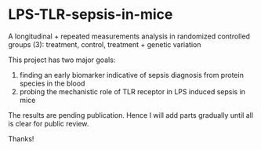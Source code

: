 # LPS-TLR-sepsis-in-mice
A longitudinal + repeated measurements analysis in randomized controlled groups (3): treatment, control, treatment + genetic variation

This project has two major goals:
1. finding an early biomarker indicative of sepsis diagnosis from protein species in the blood
2. probing the mechanistic role of TLR receptor in LPS induced sepsis in mice

The results are pending publication. Hence I will add parts gradually until all is clear for public review.

Thanks!
